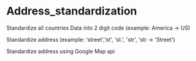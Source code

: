 # Address_standardization

Standardize all countries Data into 2 digit code (example: America -> US)

Standardize address (example: 'street','st', 'st.', 'str', 'str -> 'Street')

Standardize address using Google Map api 
